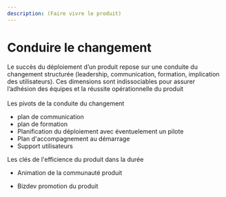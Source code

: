 ```yaml
---
description: (Faire vivre le produit)
---
```


# Conduire le changement

Le succès du déploiement d’un produit  repose sur une conduite du changement structurée (leadership, communication, formation, implication des utilisateurs). Ces dimensions sont indissociables pour assurer l’adhésion des équipes et la réussite opérationnelle du produit\
\
Les pivots de la conduite du changement

* plan de communication
* plan de formation
* Planification du déploiement avec éventuelement un pilote
* Plan d'accompagnement au démarrage
* Support utilisateurs



Les clés de l'efficience du produit dans la durée

* Animation de la communauté produit



* Bizdev promotion du produit

&#x20;

